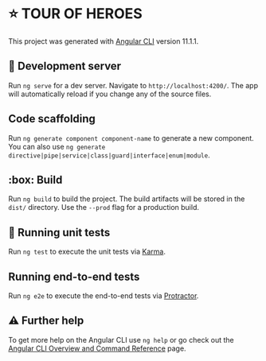 # :star: TOUR OF HEROES 

This project was generated with [Angular CLI](https://github.com/angular/angular-cli) version 11.1.1.

## :wrench: Development server

Run `ng serve` for a dev server. Navigate to `http://localhost:4200/`. The app will automatically reload if you change any of the source files.

## Code scaffolding

Run `ng generate component component-name` to generate a new component. You can also use `ng generate directive|pipe|service|class|guard|interface|enum|module`.

## :box: Build

Run `ng build` to build the project. The build artifacts will be stored in the `dist/` directory. Use the `--prod` flag for a production build.

## :rocket: Running unit tests

Run `ng test` to execute the unit tests via [Karma](https://karma-runner.github.io).

## Running end-to-end tests

Run `ng e2e` to execute the end-to-end tests via [Protractor](http://www.protractortest.org/).

## :warning: Further help

To get more help on the Angular CLI use `ng help` or go check out the [Angular CLI Overview and Command Reference](https://angular.io/cli) page.